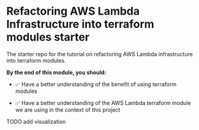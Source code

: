 # Refactoring AWS Lambda Infrastructure into terraform modules starter

The starter repo for the tutorial on refactoring AWS Lambda infrastructure into terraform modules.

**By the end of this module, you should:**

- ✅ Have a better understanding of the benefit of using terraform modules

- ✅ Have a better understanding of the AWS Lambda terraform module we are using in the context of this project

TODO add visualization

